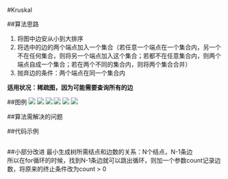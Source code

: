 #Kruskal

##算法思路
1. 将图中边安从小到大排序
2. 将选中的边的两个端点加入一个集合（若任意一个端点在一个集合内，另一个不在任何集合，则将另一个端点加入这个集合；若都不在任意集合内，则两个端点自成一个集合；若在两个不同的集合内，则将两个集合合并）
3. 抛弃边的条件：两个端点在同一个集合内

**适用状况：稀疏图，因为可能需要查询所有的边**

##图例
<img src="https://github.com/bwfullcolor/Notes/blob/master/Data_Structures_And_Algorithm/Graph/Kruskal/first.jpg">
<img src="https://github.com/bwfullcolor/Notes/blob/master/Data_Structures_And_Algorithm/Graph/Kruskal/second.jpg">
<img src="https://github.com/bwfullcolor/Notes/blob/master/Data_Structures_And_Algorithm/Graph/Kruskal/third.jpg">
<img src="https://github.com/bwfullcolor/Notes/blob/master/Data_Structures_And_Algorithm/Graph/Kruskal/fourth.jpg">
<img src="https://github.com/bwfullcolor/Notes/blob/master/Data_Structures_And_Algorithm/Graph/Kruskal/fifth.jpg">
<img src="https://github.com/bwfullcolor/Notes/blob/master/Data_Structures_And_Algorithm/Graph/Kruskal/sixth.jpg">

##算法需解决的问题


##代码示例
```cpp
```

##小部分改进
最小生成树所需结点和边数的关系：N个结点，N-1条边<br>
所以在for循环的时候，找到N-1条边就可以跳出循环，则加一个参数count记录边数，将原来的终止条件改为count > 0
